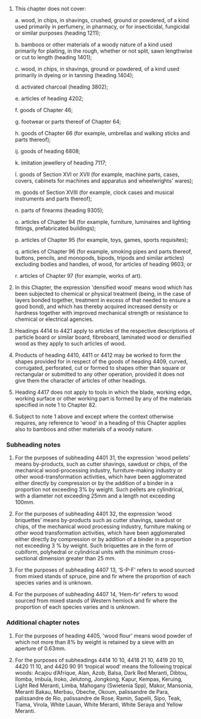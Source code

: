 1. This chapter does not cover:

    a. wood, in chips, in shavings, crushed, ground or powdered, of a kind used primarily in perfumery, in pharmacy, or for insecticidal, fungicidal or similar purposes (heading 1211);
    
    b. bamboos or other materials of a woody nature of a kind used primarily for plaiting, in the rough, whether or not split, sawn lengthwise or cut to length (heading 1401);
    
    c. wood, in chips, in shavings, ground or powdered, of a kind used primarily in dyeing or in tanning (heading 1404);
    
    d. activated charcoal (heading 3802);
    
    e. articles of heading 4202;
    
    f. goods of Chapter 46;
    
    g. footwear or parts thereof of Chapter 64;
    
    h. goods of Chapter 66 (for example, umbrellas and walking sticks and parts thereof);
    
    ij. goods of heading 6808;
    
    k. imitation jewellery of heading 7117;
    
    l. goods of Section XVI or XVII (for example, machine parts, cases, covers, cabinets for machines and apparatus and wheelwrights' wares);
    
    m. goods of Section XVIII (for example, clock cases and musical instruments and parts thereof);
    
    n. parts of firearms (heading 9305);
    
    o. articles of Chapter 94 (for example, furniture, luminaires  and lighting fittings, prefabricated buildings);
    
    p. articles of Chapter 95 (for example, toys, games, sports requisites);
    
    q. articles of Chapter 96 (for example, smoking pipes and parts thereof, buttons, pencils, and monopods, bipods, tripods and similar articles) excluding bodies and handles, of wood, for articles of heading 9603; or
    
    r. articles of Chapter 97 (for example, works of art).

2. In this Chapter, the expression 'densified wood' means wood which has been subjected to chemical or physical treatment (being, in the case of layers bonded together, treatment in excess of that needed to ensure a good bond), and which has thereby acquired increased density or hardness together with improved mechanical strength or resistance to chemical or electrical agencies.

3. Headings 4414 to 4421 apply to articles of the respective descriptions of particle board or similar board, fibreboard, laminated wood or densified wood as they apply to such articles of wood.

4. Products of heading 4410, 4411 or 4412 may be worked to form the shapes provided for in respect of the goods of heading 4409, curved, corrugated, perforated, cut or formed to shapes other than square or rectangular or submitted to any other operation, provided it does not give them the character of articles of other headings.

5. Heading 4417 does not apply to tools in which the blade, working edge, working surface or other working part is formed by any of the materials specified in note 1 to Chapter 82.

6. Subject to note 1 above and except where the context otherwise requires, any reference to 'wood' in a heading of this Chapter applies also to bamboos and other materials of a woody nature.

### Subheading notes

1. For the purposes of subheading 4401 31, the expression 'wood pellets' means by-products, such as cutter shavings, sawdust or chips, of the mechanical wood-processing industry, furniture-making industry or other wood-transformation activities, which have been agglomerated either directly by compression or by the addition of a binder in a proportion not exceeding 3% by weight. Such pellets are cylindrical, with a diameter not exceeding 25mm and a length not exceeding 100mm.

2. For the purposes of subheading 4401 32, the expression ‘wood briquettes’ means by-products such as cutter shavings, sawdust or chips, of the mechanical wood processing industry, furniture making or other wood transformation activities, which have been agglomerated either directly by compression or by addition of a binder in a proportion not exceeding 3 % by weight. Such briquettes are in the form of cubiform, polyhedral or cylindrical units with the minimum cross-sectional dimension greater than 25 mm.

3. For the purposes of subheading 4407 13, ‘S-P-F’ refers to wood sourced from mixed stands of spruce, pine and fir where the proportion of each species varies and is unknown.

4. For the purposes of subheading 4407 14, ‘Hem-fir’ refers to wood sourced from mixed stands of Western hemlock and fir where the proportion of each species varies and is unknown.

### Additional chapter notes

1. For the purposes of heading 4405, 'wood flour' means wood powder of which not more than 8% by weight is retained by a sieve with an aperture of 0.63mm.

2. For the purposes of subheadings 4414 10 10, 4418 21 10, 4419 20 10, 4420 11 10, and 4420 90 91 ‘tropical wood’ means the following tropical woods: Acajou d’Afrique, Alan, Azob, Balsa, Dark Red Meranti, Dibtou, Ilomba, Imbuia, Iroko, Jelutong, Jongkong, Kapur, Kempas, Keruing, Light Red Meranti, Limba, Mahogany (Swietenia Spp), Makor, Mansonia, Meranti Bakau, Merbau, Obeche, Okoum, palissandre de Para, palissandre de Rio, palissandre de Rose, Ramin, Sapelli, Sipo, Teak, Tiama, Virola, White Lauan, White Meranti, White Seraya and Yellow Meranti.